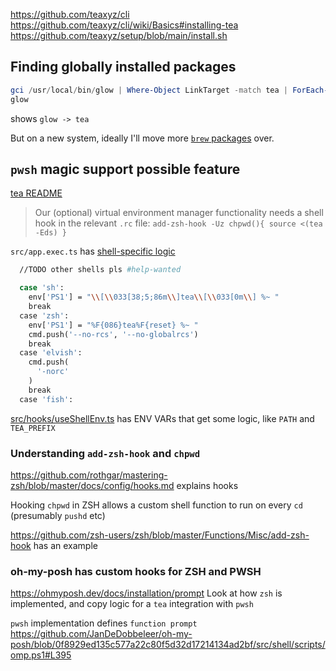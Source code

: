 https://github.com/teaxyz/cli
https://github.com/teaxyz/cli/wiki/Basics#installing-tea
https://github.com/teaxyz/setup/blob/main/install.sh

## Finding globally installed packages

```powershell
gci /usr/local/bin/glow | Where-Object LinkTarget -match tea | ForEach-Object Name
glow
```

shows `glow -> tea` 

But on a new system, ideally I'll move more [`brew` packages](Brewfile) over.

## `pwsh` magic support possible feature

[tea README](https://github.com/teaxyz/cli/blob/3e66ef99ea1fe9db92f8035a716544e4bd26c581/README.md#now-see-here-fella-i-hate-installers) 

> Our (optional) virtual environment manager functionality needs a shell hook in the relevant `.rc` file:
>        `add-zsh-hook -Uz chpwd(){ source <(tea -Eds) }`

`src/app.exec.ts` has [shell-specific logic ](https://github.com/teaxyz/cli/blob/1d0c1ff8f71bcb8b8c31bc80bac21c8a01add67a/src/app.exec.ts#L63)
```bash
  //TODO other shells pls #help-wanted

  case 'sh':
    env['PS1'] = "\\[\\033[38;5;86m\\]tea\\[\\033[0m\\] %~ "
    break
  case 'zsh':
    env['PS1'] = "%F{086}tea%F{reset} %~ "
    cmd.push('--no-rcs', '--no-globalrcs')
    break
  case 'elvish':
    cmd.push(
      '-norc'
    )
    break
  case 'fish':
```

[src/hooks/useShellEnv.ts](https://github.com/teaxyz/cli/blob/1d0c1ff8f71bcb8b8c31bc80bac21c8a01add67a/src/hooks/useShellEnv.ts) has ENV VARs that get some logic, like `PATH` and `TEA_PREFIX`


### Understanding `add-zsh-hook` and `chpwd`
https://github.com/rothgar/mastering-zsh/blob/master/docs/config/hooks.md explains hooks

Hooking `chpwd` in ZSH allows a custom shell function to run on every `cd` (presumably `pushd` etc)

https://github.com/zsh-users/zsh/blob/master/Functions/Misc/add-zsh-hook has an example

### oh-my-posh has custom hooks for ZSH and PWSH
https://ohmyposh.dev/docs/installation/prompt
Look at how `zsh` is implemented, and copy logic for a `tea` integration with `pwsh`

`pwsh` implementation defines `function prompt` https://github.com/JanDeDobbeleer/oh-my-posh/blob/0f8929ed135c577a22c80f5d32d17214134ad2bf/src/shell/scripts/omp.ps1#L395
